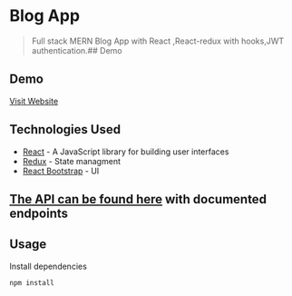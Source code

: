 # Blog App

>  Full stack MERN Blog App with React ,React-redux with   hooks,JWT authentication.## Demo

## Demo

[Visit Website](https://nifty-jones-0a775a.netlify.app)

##  Technologies Used

* [React](https://reactjs.org/) - A JavaScript library for building user interfaces
* [Redux](https://redux.js.org/) - State managment
* [React Bootstrap](https://redux.js.org/)  - UI

## [The API can be found here](https://github.com/codebudy5247/Blog-App-API) with documented endpoints

## Usage

Install dependencies

```bash
npm install
```
